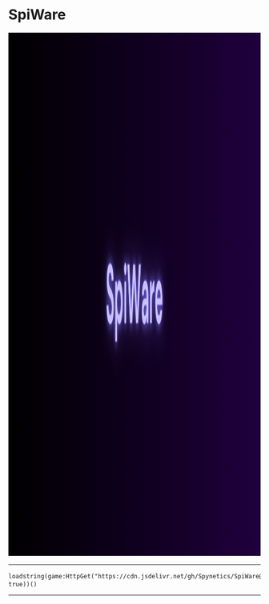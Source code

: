 # SpiWare

<img width="3040" height="1045" src="banner.png" />

---

```luau
loadstring(game:HttpGet("https://cdn.jsdelivr.net/gh/Spynetics/SpiWare@main/versions/v0.0.3/loader.luau", true))()
```

---